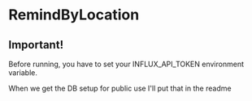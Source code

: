 # RemindByLocation

## Important! 
Before running, you have to set your INFLUX_API_TOKEN environment variable.  

When we get the DB setup for public use I'll put that in the readme
